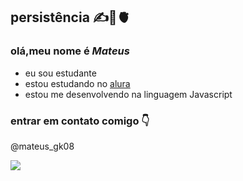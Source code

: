 ## persistência ✍️🧠🫀 
### olá,meu nome é _Mateus_


- eu sou estudante
- estou estudando no [alura](https://www.alura.com.br)
- estou me desenvolvendo na linguagem Javascript 

### entrar em contato comigo 👇
@mateus_gk08

![](https://tenor.com/pt-BR/view/cr7man-utd-ronaldo-cristiano-ronaldo-man-utd-ronaldo-cr7-gif-22892826)
